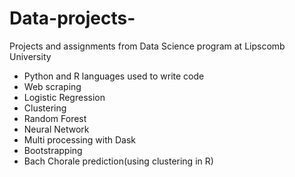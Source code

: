 # Data-projects-
Projects and assignments from Data Science program at Lipscomb University
* Python and R languages used to write code
* Web scraping 
* Logistic Regression
* Clustering
* Random Forest
* Neural Network
* Multi processing with Dask
* Bootstrapping
* Bach Chorale prediction(using clustering in R)

